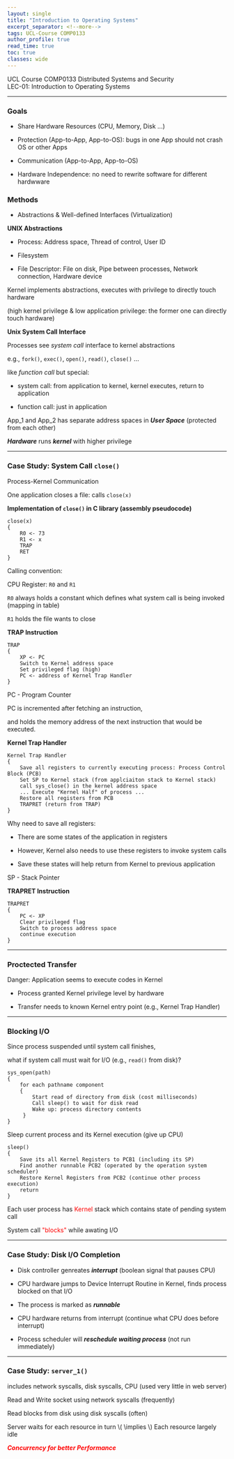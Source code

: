 ```yaml
---
layout: single
title: "Introduction to Operating Systems"
excerpt_separator: <!--more-->
tags: UCL-Course COMP0133
author_profile: true
read_time: true
toc: true
classes: wide
---
```


UCL Course COMP0133 Distributed Systems and Security  <br>
LEC-01: Introduction to Operating Systems

<!--more-->

---
### Goals

- Share Hardware Resources (CPU, Memory, Disk ...)

- Protection (App-to-App, App-to-OS): bugs in one App should not crash OS or other Apps

- Communication (App-to-App, App-to-OS)

- Hardware Independence: no need to rewrite software for different hardwware

### Methods

- Abstractions & Well-defined Interfaces (Virtualization)

**UNIX Abstractions**

- Process: Address space, Thread of control, User ID

- Filesystem

- File Descriptor: File on disk, Pipe between processes, Network connection, Hardware device

Kernel implements abstractions, executes with privilege to directly touch hardware

(high kernel privilege & low application privilege: the former one can directly touch hardware)

**Unix System Call Interface**

Processes see *system call* interface to kernel abstractions 

e.g., `fork()`, `exec()`, `open()`, `read()`, `close()` ...

like *function call* but special: 

- system call: from application to kernel, kernel executes, return to application

- function call: just in application

App_1 and App_2 has separate address spaces in ***User Space*** (protected from each other)

***Hardware*** runs ***kernel*** with higher privilege

---
### Case Study: System Call `close()`

Process-Kernel Communication

One application closes a file: calls `close(x)`

**Implementation of `close()` in C library (assembly pseudocode)**

```
close(x)
{
    R0 <- 73
    R1 <- x
    TRAP
    RET
}
```

Calling convention:

CPU Register: `R0` and `R1`

`R0` always holds a constant which defines what system call is being invoked (mapping in table)

`R1` holds the file wants to close

**TRAP Instruction**

```
TRAP
{
    XP <- PC
    Switch to Kernel address space
    Set privileged flag (high)
    PC <- address of Kernel Trap Handler
}
```
PC - Program Counter

PC is incremented after fetching an instruction, 

and holds the memory address of the next instruction that would be executed.

**Kernel Trap Handler**

```
Kernel Trap Handler
{
    Save all registers to currently executing process: Process Control Block (PCB)
    Set SP to Kernel stack (from applciaiton stack to Kernel stack)
    call sys_close() in the kernel address space
    ... Execute "Kernel Half" of process ...
    Restore all registers from PCB
    TRAPRET (return from TRAP)
}

```
Why need to save all registers:

- There are some states of the application in registers

- However, Kernel also needs to use these registers to invoke system calls

- Save these states will help return from Kernel to previous application

SP - Stack Pointer

**TRAPRET Instruction**

```
TRAPRET
{
    PC <- XP
    Clear privileged flag
    Switch to process address space
    continue execution
}
```

---
### Proctected Transfer

Danger: Application seems to execute codes in Kernel

- Process granted Kernel privilege level by hardware

- Transfer needs to known Kernel entry point (e.g., Kernel Trap Handler)

---
### Blocking I/O

Since process suspended until system call finishes, 

what if system call must wait for I/O (e.g., `read()` from disk)?

```
sys_open(path)
{
    for each pathname component
    {
        Start read of directory from disk (cost milliseconds)
        Call sleep() to wait for disk read
        Wake up: process directory contents
     }
}
```

Sleep current process and its Kernel execution (give up CPU)

```
sleep()
{
    Save its all Kernel Registers to PCB1 (including its SP)
    Find another runnable PCB2 (operated by the operation system scheduler)
    Restore Kernel Registers from PCB2 (continue other process execution)
    return
}
```

Each user process has  <span style="color:Red">Kernel</span> stack which contains state of pending system call

System call  <span style="color:Red">"blocks"</span> while awating I/O

---
### Case Study: Disk I/O Completion

- Disk controller genreates ***interrupt*** (boolean signal that pauses CPU)

- CPU hardware jumps to Device Interrupt Routine in Kernel, finds process blocked on that I/O

- The process is marked as ***runnable***

- CPU hardware returns from interrupt (continue what CPU does before interrupt)

- Process scheduler will ***reschedule waiting process*** (not run immediately)

---
### Case Study: `server_1()`

includes network syscalls, disk syscalls, CPU (used very little in web server)

Read and Write socket using network syscalls (frequently)

Read blocks from disk using disk syscalls (often)

Server waits for each resource in turn \\( \implies \\) Each resource largely idle

***<span style="color:Red">Concurrency for better Performance</span>***